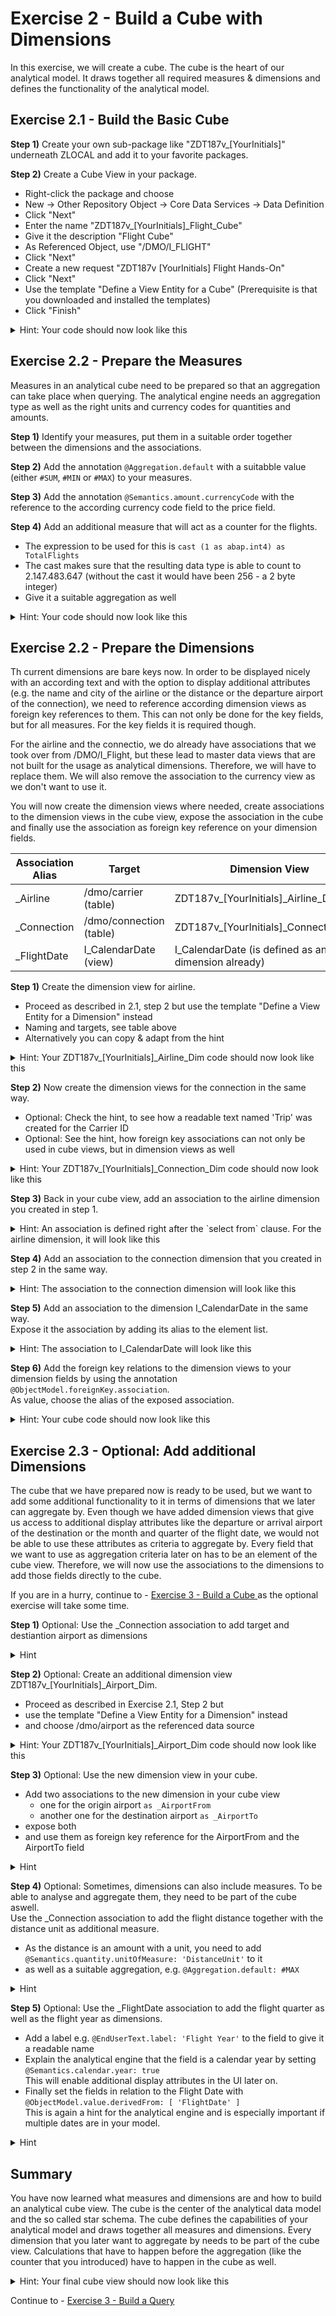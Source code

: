 # Exercise 2 - Build a Cube with Dimensions

In this exercise, we will create a cube. The cube is the heart of our analytical model. It draws together all required measures & dimensions and defines the functionality of the analytical model.

## Exercise 2.1 - Build the Basic Cube

**Step 1)** Create your own sub-package like "ZDT187v_[YourInitials]" underneath ZLOCAL and add it to your favorite packages.

**Step 2)** Create a Cube View in your package.
- Right-click the package and choose<br>
- New -> Other Repository Object -> Core Data Services -> Data Definition<br>
- Click "Next"<br>
- Enter the name "ZDT187v_[YourInitials]_Flight_Cube"<br>
- Give it the description "Flight Cube"<br>
- As Referenced Object, use "/DMO/I_FLIGHT"<br>
- Click "Next"<br>
- Create a new request "ZDT187v [YourInitials] Flight Hands-On"<br>
- Click "Next"<br>
- Use the template "Define a View Entity for a Cube" (Prerequisite is that you downloaded and installed the templates)
- Click "Finish"

<details><summary>Hint: Your code should now look like this</summary><p>

```abap

@AccessControl.authorizationCheck: #NOT_REQUIRED
@EndUserText.label: 'Flight Cube'
@Metadata.ignorePropagatedAnnotations: true

 /* This header annotation makes the view entity an analytical cube */
@Analytics.dataCategory: #CUBE

@Analytics.internalName: #LOCAL

define view entity ZDT187v_[YourInitials]_Flight_Cube as select from /DMO/I_Flight {
 key AirlineID,
 key ConnectionID,
 key FlightDate,

 /* with an error here */
 Price,

 CurrencyCode,
 PlaneType,
 MaximumSeats,
 OccupiedSeats,

 /* Associations */
 _Airline,
 _Connection
}

```
</p></details>

## Exercise 2.2 - Prepare the Measures

Measures in an analytical cube need to be prepared so that an aggregation can take place when querying. The analytical engine needs an aggregation type as well as the right units and currency codes for quantities and amounts.

**Step 1)** Identify your measures, put them in a suitable order together between the dimensions and the associations.

**Step 2)** Add the annotation `@Aggregation.default` with a suitabble value (either `#SUM`, `#MIN` or `#MAX`) to your measures.

**Step 3)** Add the annotation `@Semantics.amount.currencyCode` with the reference to the according currency code field to the price field.

**Step 4)** Add an additional measure that will act as a counter for the flights.
- The expression to be used for this is `cast (1 as abap.int4) as TotalFlights`
- The cast makes sure that the resulting data type is able to count to 2.147.483.647 (without the cast it would have been 256 - a 2 byte integer)
- Give it a suitable aggregation as well

<details><summary>Hint: Your code should now look like this</summary><p>

```abap

@EndUserText.label: 'Flight Cube'
@Metadata.ignorePropagatedAnnotations: true
@AccessControl.authorizationCheck: #NOT_REQUIRED
@Analytics.dataCategory: #CUBE

define view entity ZDT187v_[YourInitials]_Flight_Cube
  as select from /DMO/I_Flight

{
  key AirlineID,

  key ConnectionID,

  key FlightDate,

      PlaneType,

      /* Measures */

      CurrencyCode,
      @Semantics.amount.currencyCode: 'CurrencyCode'
      @Aggregation.default: #MAX
      Price,

      @Aggregation.default: #SUM
      MaximumSeats,

      @Aggregation.default: #SUM
      OccupiedSeats,

      @Aggregation.default: #SUM
      cast (1 as abap.int4) as TotalFlights,

      /* Associations */

      _Airline,
      _Connection
}

```
</p></details>


## Exercise 2.2 - Prepare the Dimensions

Th current dimensions are bare keys now. In order to be displayed nicely with an according text and with the option to display additional attributes (e.g. the name and city of the airline or the distance or the departure airport of the connection), we need to reference according dimension views as foreign key references to them. This can not only be done for the key fields, but for all measures. For the key fields it is required though.

For the airline and the connectio, we do already have associations that we took over from /DMO/I_Flight, but these lead to master data views that are not built for the usage as analytical dimensions. Therefore, we will have to replace them. We will also remove the association to the currency view as we don't want to use it.

You will now create the dimension views where needed, create associations to the dimension views in the cube view, expose the association in the cube and finally use the association as foreign key reference on your dimension fields.

| Association Alias | Target | Dimension View |
| --- | --- | --- |
| _Airline | /dmo/carrier (table) | ZDT187v_[YourInitials]_Airline_Dim | 
| _Connection | /dmo/connection (table) | ZDT187v_[YourInitials]_Connection_Dim | 
| _FlightDate | I_CalendarDate (view) | I_CalendarDate (is defined as analytical dimension already) | 

**Step 1)** Create the dimension view for airline.
- Proceed as described in 2.1, step 2 but use the template "Define a View Entity for a Dimension" instead
- Naming and targets, see table above
- Alternatively you can copy & adapt from the hint

<details><summary>Hint: Your ZDT187v_[YourInitials]_Airline_Dim code should now look like this</summary><p>

```abap

@AccessControl.authorizationCheck: #NOT_REQUIRED
@EndUserText.label: 'Carrier Dimension'
@Metadata.ignorePropagatedAnnotations: true
@Analytics.dataCategory: #DIMENSION
@Analytics.internalName: #LOCAL
@ObjectModel.representativeKey: 'CarrierId'

define view entity ZDT187v_[YourInitials]_Airline_Dim
  as select from /dmo/carrier
{
      @ObjectModel.text.element: ['Name']
  key carrier_id            as CarrierId,
      @Semantics.text: true
      name                  as Name,
      currency_code         as CurrencyCode,
      local_created_by      as LocalCreatedBy,
      local_created_at      as LocalCreatedAt,
      local_last_changed_by as LocalLastChangedBy,
      local_last_changed_at as LocalLastChangedAt,
      last_changed_at       as LastChangedAt
}

```
</p></details>

**Step 2)** Now create the dimension views for the connection in the same way.
- Optional: Check the hint, to see how a readable text named 'Trip' was created for the Carrier ID
- Optional: See the hint, how foreign key associations can not only be used in cube views, but in dimension views as well

<details><summary>Hint: Your ZDT187v_[YourInitials]_Connection_Dim code should now look like this</summary><p>

```abap

@AccessControl.authorizationCheck: #NOT_REQUIRED
@EndUserText.label: 'Connection Dimension'
@Metadata.ignorePropagatedAnnotations: true
@Analytics.dataCategory: #DIMENSION
@Analytics.internalName: #LOCAL
@ObjectModel.representativeKey: 'ConnectionId'

define view entity ZDT187v_[YourInitials]_Connection_Dim
  as select from /dmo/connection
  association [1] to ZDT187v_[YourInitials]_Airline_Dim as _Airline on $projection.CarrierId = _Airline.CarrierId
{
      @ObjectModel.text.element: ['Trip']
      @ObjectModel.foreignKey.association: '_Airline'
  key carrier_id                                           as CarrierId,
  key connection_id                                        as ConnectionId,
      airport_from_id                                      as AirportFromId,
      airport_to_id                                        as AirportToId,
      concat(airport_from_id, concat('->', airport_to_id)) as Trip,
      departure_time                                       as DepartureTime,
      arrival_time                                         as ArrivalTime,
      distance                                             as Distance,
      distance_unit                                        as DistanceUnit,
      _Airline
}

```
</p></details>

**Step 3)** Back in your cube view, add an association to the airline dimension you created in step 1.

<details><summary>Hint: An association is defined right after the `select from` clause. For the airline dimension, it will look like this</summary><p>

  `association [0..1] to ZDT187v_[YourInitials]_Airline_Dim as _Airline on _Airline.CarrierId = $projection.AirlineID`<br>

</p></details>

**Step 4)** Add an association to the connection dimension that you created in step 2 in the same way.
<details><summary>Hint: The association to the connection dimension will look like this</summary><p>

  `association [0..1] to ZDT187v_[YourInitials]_Connection_Dim as _Connection on _Connection.CarrierId = $projection.AirlineID and _Connection.ConnectionId = $projection.ConnectionID`

</p></details>

**Step 5)** Add an association to the dimension I_CalendarDate in the same way.<br>
Expose it the association by adding its alias to the element list.
<details><summary>Hint: The association to I_CalendarDate will look like this</summary><p>

  `association [0..1] to I_CalendarDate as _FlightDate on _FlightDate.CalendarDate = $projection.FlightDate`

</p></details>

**Step 6)** Add the foreign key relations to the dimension views to your dimension fields by using the annotation `@ObjectModel.foreignKey.association`.<br>
As value, choose the alias of the exposed association.

<details><summary>Hint: Your cube code should now look like this</summary><p>

```abap

@EndUserText.label: 'Flight Cube'
@Metadata.ignorePropagatedAnnotations: true
@AccessControl.authorizationCheck: #NOT_REQUIRED
@Analytics.dataCategory: #CUBE

define view entity ZDT187v_[YourInitials]_Flight_Cube
  as select from /DMO/I_Flight
  association [0..1] to ZDT187v_[YourInitials]_Airline_Dim    as _Airline     on  _Airline.CarrierId       = $projection.AirlineID
  association [0..1] to ZDT187v_[YourInitials]_Connection_Dim as _Connection  on  _Connection.CarrierId    = $projection.AirlineID
                                                                              and _Connection.ConnectionId = $projection.ConnectionID
  association [0..1] to I_CalendarDate         as _FlightDate  on  _FlightDate.CalendarDate = $projection.FlightDate

{
      @ObjectModel.foreignKey.association: '_Airline'
  key AirlineID,

      @ObjectModel.foreignKey.association: '_Connection'
  key ConnectionID,

      @ObjectModel.foreignKey.association: '_FlightDate'
  key FlightDate,

      PlaneType,

      /* Measures */

      CurrencyCode,

      @Semantics.amount.currencyCode: 'CurrencyCode'
      @Aggregation.default: #MAX
      Price,

      @Aggregation.default: #SUM
      MaximumSeats,

      @Aggregation.default: #SUM
      OccupiedSeats,

      @Aggregation.default: #SUM
      cast (1 as abap.int4) as TotalFlights,

      /* Associations for Dimensions */

      _Airline,
      _Connection,
      _FlightDate
}

```
</p></details>

## Exercise 2.3 - Optional: Add additional Dimensions

The cube that we have prepared now is ready to be used, but we want to add some additional functionality to it in terms of dimensions that we later can aggregate by.
Even though we have added dimension views that give us access to additional display attributes like the departure or arrival airport of the destination or the month and quarter of the flight date, we would not be able to use these attributes as criteria to aggregate by. Every field that we want to use as aggregation criteria later on has to be an element of the cube view.
Therefore, we will now use the associations to the dimensions to add those fields directly to the cube. 

If you are in a hurry, continue to - [Exercise 3 - Build a Cube ](../ex3/README.md) as the optional exercise will take some time.


**Step 1)** Optional: Use the _Connection association to add target and destiantion airport as dimensions

<details><summary>Hint</summary><p>

```abap

define view entity ZDT187v_[YourInitials]_Flights_Cube
//...
{
      //...
      _Connection.AirportFromId,
      _Connection.AirportToId,
      /...
}

```
</p></details>

**Step 2)** Optional: Create an additional dimension view ZDT187v_[YourInitials]_Airport_Dim.
- Proceed as described in Exercise 2.1, Step 2 but
- use the template "Define a View Entity for a Dimension" instead
- and choose /dmo/airport as the referenced data source

<details><summary>Hint: Your ZDT187v_[YourInitials]_Airport_Dim code should now look like this</summary><p>

```abap

@AccessControl.authorizationCheck: #NOT_REQUIRED
@EndUserText.label: 'Airport Dimension'
@Metadata.ignorePropagatedAnnotations: true
@Analytics.internalName: #LOCAL
@Analytics.dataCategory: #DIMENSION
@ObjectModel.representativeKey: 'AirportId'

define view entity ZDT187v_[YourInitials]_Airport_Dim
  as select from /dmo/airport
{
      @ObjectModel.text.element: ['Name']
  key airport_id as AirportId,
      name       as Name,
      city       as City,
      country    as Country
}

```
</p></details>

**Step 3)** Optional: Use the new dimension view in your cube.
- Add two associations to the new dimension in your cube view
   - one for the origin airport `as _AirportFrom` 
   - another one for the destination airport `as _AirportTo`
- expose both
- and use them as foreign key reference for the AirportFrom and the AirportTo field  

<details><summary>Hint</summary><p>

```abap

define view entity ZDT187v_[YourInitials]_Flights_Cube
//...
{
      //...
      @ObjectModel.foreignKey.association: '_AirportFrom'
      _Connection.AirportFromId,

      @ObjectModel.foreignKey.association: '_AirportTo'
      _Connection.AirportToId,

      /...
      _AirportFrom,
      _AirportTo,
      /...
}

```
</p></details>


**Step 4)** Optional:  Sometimes, dimensions can also include measures. To be able to analyse and aggregate them, they need to be part of the cube aswell.<br>
Use the _Connection association to add the flight distance together with the distance unit as additional measure.
- As the distance is an amount with a unit, you need to add `@Semantics.quantity.unitOfMeasure: 'DistanceUnit'` to it
- as well as a suitable aggregation, e.g. `@Aggregation.default: #MAX`

<details><summary>Hint</summary><p>

```abap

define view entity ZDT187v_[YourInitials]_Flights_Cube
//...
{
      //...
      _Connection.DistanceUnit,

      @Semantics.quantity.unitOfMeasure: 'DistanceUnit'
      @Aggregation.default: #MAX
      _Connection.Distance,

      /...
}

```
</p></details>


**Step 5)** Optional:  Use the _FlightDate association to add the flight quarter as well as the flight year as dimensions.
- Add a label e.g. `@EndUserText.label: 'Flight Year'` to the field to give it a readable name
- Explain the analytical engine that the field is a calendar year by setting `@Semantics.calendar.year: true`<br>
  This will enable additional display attributes in the UI later on.
- Finally set the fields in relation to the Flight Date with `@ObjectModel.value.derivedFrom: [ 'FlightDate' ]`<br>
  This is again a hint for the analytical engine and is especially important if multiple dates are in your model.

<details><summary>Hint</summary><p>

```abap

define view entity ZDT187v_[YourInitials]_Flights_Cube
//...
{
      //...
      @EndUserText.label: 'Flight Quarter'
      @Semantics.calendar.yearQuarter: true
      @ObjectModel.value.derivedFrom: [ 'FlightDate' ]
      _FlightDate.YearQuarter,

      @EndUserText.label: 'Flight Year'
      @Semantics.calendar.year: true
      @ObjectModel.value.derivedFrom: [ 'FlightDate' ]
      _FlightDate.CalendarYear,
      /...
}

```
</p></details>


## Summary

You have now learned what measures and dimensions are and how to build an analytical cube view. The cube is the center of the analytical data model and the so called star schema.
The cube defines the capabilities of your analytical model and draws together all measures and dimensions. Every dimension that you later want to aggregate by needs to be part of the cube view.
Calculations that have to happen before the aggregation (like the counter that you introduced) have to happen in the cube as well.

<details><summary>Hint: Your final cube view should now look like this</summary><p>

```abap

@EndUserText.label: 'Flight Cube'
@Metadata.ignorePropagatedAnnotations: true
@AccessControl.authorizationCheck: #NOT_REQUIRED
@Analytics.dataCategory: #CUBE

define view entity ZDT187v_[YourInitials]_Flights_Cube
  as select from /DMO/I_Flight
  association [0..1] to ZDT187v_[YourInitials]_Airline_Dim    as _Airline     on  _Airline.CarrierId       = $projection.AirlineID
  association [0..1] to ZDT187v_[YourInitials]_Connection_Dim as _Connection  on  _Connection.CarrierId    = $projection.AirlineID
                                                                              and _Connection.ConnectionId = $projection.ConnectionID
  association [0..1] to I_CalendarDate                        as _FlightDate  on  _FlightDate.CalendarDate = $projection.FlightDate
  /* start optional associations */
  association [0..1] to ZDT187v_[YourInitials]_Airport_Dim    as _AirportFrom on  _AirportFrom.AirportId   = $projection.AirportFromId
  association [0..1] to ZDT187v_[YourInitials]_Airport_Dimn   as _AirportTo   on  _AirportTo.AirportId     = $projection.AirportToId
  /* end optional associations */
{
      @ObjectModel.foreignKey.association: '_Airline'
  key AirlineID,

      @ObjectModel.foreignKey.association: '_Connection'
  key ConnectionID,

      @ObjectModel.foreignKey.association: '_FlightDate'
  key FlightDate,

      PlaneType,

      /* start optional dimensions */
      @ObjectModel.foreignKey.association: '_AirportFrom'
      _Connection.AirportFromId,

      @ObjectModel.foreignKey.association: '_AirportTo'
      _Connection.AirportToId,

      @EndUserText.label: 'Flight Quarter'
      @Semantics.calendar.yearQuarter: true
      @ObjectModel.value.derivedFrom: [ 'FlightDate' ]
      _FlightDate.YearQuarter,

      @EndUserText.label: 'Flight Year'
      @Semantics.calendar.year: true
      @ObjectModel.value.derivedFrom: [ 'FlightDate' ]
      _FlightDate.CalendarYear,
      /* end optional dimensions */

      /* Measures */

      CurrencyCode,

      @Semantics.amount.currencyCode: 'CurrencyCode'
      @Aggregation.default: #MAX
      Price,

      @Aggregation.default: #SUM
      MaximumSeats,

      @Aggregation.default: #SUM
      OccupiedSeats,

      @Aggregation.default: #SUM
      cast (1 as abap.int4) as TotalFlights,

      _Connection.DistanceUnit,

      /* start optional measure */
      @Semantics.quantity.unitOfMeasure: 'DistanceUnit'
      @Aggregation.default: #MAX
      _Connection.Distance,
      /* end optional measure */


      /* Associations for Dimensions */

      _Airline,
      _Connection,

      /* start optional associations */
      _AirportFrom,
      _AirportTo,
      _FlightDate
      /* end optional associations */
}

```
</p></details>

Continue to - [Exercise 3 - Build a Query ](../ex3/README.md)
